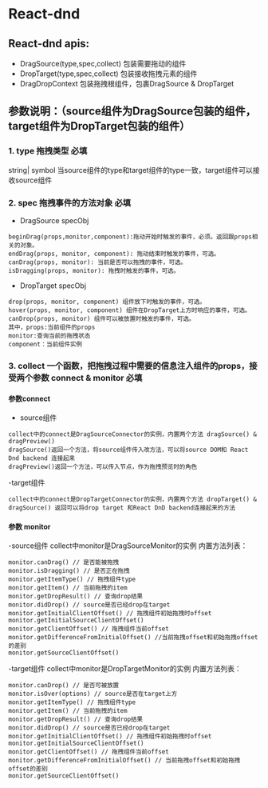 # React-dnd
## React-dnd apis:
* DragSource(type,spec,collect) 包装需要拖动的组件 
* DropTarget(type,spec,collect) 包装接收拖拽元素的组件 
* DragDropContext 包装拖拽根组件，包裹DragSource & DropTarget
## 参数说明：（source组件为DragSource包装的组件，target组件为DropTarget包装的组件） 
### 1. type 拖拽类型 必填 
string| symbol 
当source组件的type和target组件的type一致，target组件可以接收source组件

### 2. spec 拖拽事件的方法对象 必填 
- DragSource specObj 
```
beginDrag(props,monitor,component):拖动开始时触发的事件，必须。返回跟props相关的对象。 
endDrag(props, monitor, component): 拖动结束时触发的事件，可选。 
canDrag(props, monitor): 当前是否可以拖拽的事件，可选。 
isDragging(props, monitor): 拖拽时触发的事件，可选。 
```
- DropTarget specObj 
```
drop(props, monitor, component) 组件放下时触发的事件，可选。 
hover(props, monitor, component) 组件在DropTarget上方时响应的事件，可选。 
canDrop(props, monitor) 组件可以被放置时触发的事件，可选。 
其中，props:当前组件的props 
monitor:查询当前的拖拽状态 
component：当前组件实例
```
### 3. collect 一个函数，把拖拽过程中需要的信息注入组件的props，接受两个参数 connect & monitor 必填

#### 参数connect 
- source组件 
```
collect中的connect是DragSourceConnector的实例，内置两个方法 dragSource() & dragPreview() 
dragSource()返回一个方法，将source组件传入改方法，可以将source DOM和 React Dnd backend 连接起来 
dragPreview()返回一个方法，可以传入节点，作为拖拽预览时的角色
```
-target组件 
```
collect中的connect是DropTargetConnector的实例，内置两个方法 dropTarget() & dragSource() 返回可以将drop target 和React DnD backend连接起来的方法
```
#### 参数 monitor 
-source组件 
collect中monitor是DragSourceMonitor的实例 
 内置方法列表： 
```
monitor.canDrag() // 是否能被拖拽 
monitor.isDragging() // 是否正在拖拽 
monitor.getItemType() // 拖拽组件type 
monitor.getItem() // 当前拖拽的item 
monitor.getDropResult() // 查询drop结果 
monitor.didDrop() // source是否已经drop在target 
monitor.getInitialClientOffset() // 拖拽组件初始拖拽时offset 
monitor.getInitialSourceClientOffset() 
monitor.getClientOffset() // 拖拽组件当前offset 
monitor.getDifferenceFromInitialOffset() //当前拖拽offset和初始拖拽offset的差别 
monitor.getSourceClientOffset()
```
-target组件 
collect中monitor是DropTargetMonitor的实例 
 内置方法列表： 
```
monitor.canDrop() // 是否可被放置 
monitor.isOver(options) // source是否在target上方 
monitor.getItemType() // 拖拽组件type 
monitor.getItem() // 当前拖拽的item 
monitor.getDropResult() // 查询drop结果 
monitor.didDrop() // source是否已经drop在target 
monitor.getInitialClientOffset() // 拖拽组件初始拖拽时offset 
monitor.getInitialSourceClientOffset() 
monitor.getClientOffset() // 拖拽组件当前offset 
monitor.getDifferenceFromInitialOffset() // 当前拖拽offset和初始拖拽offset的差别 
monitor.getSourceClientOffset()
```

